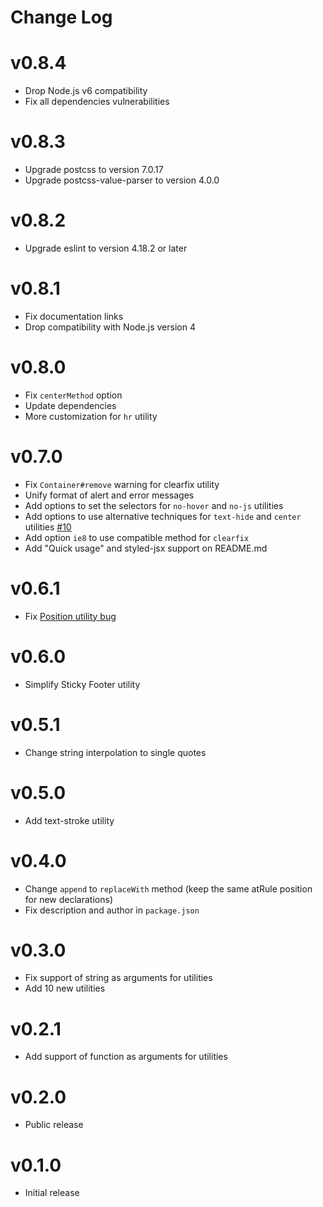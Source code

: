 # Change Log

# v0.8.4

- Drop Node.js v6 compatibility
- Fix all dependencies vulnerabilities

# v0.8.3

- Upgrade postcss to version 7.0.17
- Upgrade postcss-value-parser to version 4.0.0

# v0.8.2

- Upgrade eslint to version 4.18.2 or later

# v0.8.1

- Fix documentation links
- Drop compatibility with Node.js version 4

# v0.8.0

- Fix `centerMethod` option
- Update dependencies
- More customization for `hr` utility

# v0.7.0

- Fix `Container#remove` warning for clearfix utility
- Unify format of alert and error messages
- Add options to set the selectors for `no-hover` and `no-js` utilities
- Add options to use alternative techniques for `text-hide` and `center` utilities [#10](https://github.com/ismamz/postcss-utilities/issues/10)
- Add option `ie8` to use compatible method for `clearfix`
- Add "Quick usage" and styled-jsx support on README.md

# v0.6.1

- Fix [Position utility bug](https://github.com/ismamz/postcss-utilities/issues/8)

# v0.6.0

- Simplify Sticky Footer utility

# v0.5.1

- Change string interpolation to single quotes

# v0.5.0

- Add text-stroke utility

# v0.4.0

- Change `append` to `replaceWith` method (keep the same atRule position for new declarations)
- Fix description and author in `package.json`

# v0.3.0

- Fix support of string as arguments for utilities
- Add 10 new utilities

# v0.2.1

- Add support of function as arguments for utilities

# v0.2.0

- Public release

# v0.1.0

- Initial release

